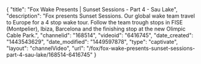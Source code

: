 {
    "title": "Fox Wake Presents | Sunset Sessions - Part 4 - Sau Lake",
    "description": "Fox presents Sunset Sessions. Our global wake team travel to Europe for a 4 stop wake tour. Follow the team trough stops in FISE (Montpelier), Ibiza, Barcelona and the finishing stop at the new Olimpic Cable Park.",
    "channelid": "168514",
    "videoid": "6416745",
    "date_created": "1443543629",
    "date_modified": "1449597878",
    "type": "captivate",
    "layout": "channelVideo",
    "url": "\/fox\/fox-wake-presents-sunset-sessions-part-4-sau-lake\/168514-6416745"
}
